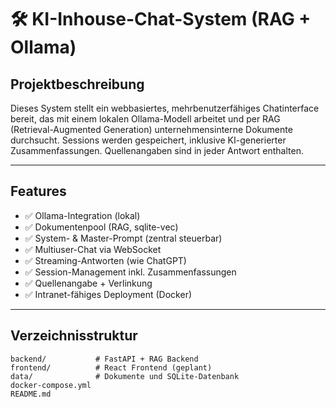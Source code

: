 # 🛠️ KI-Inhouse-Chat-System (RAG + Ollama)

## Projektbeschreibung

Dieses System stellt ein webbasiertes, mehrbenutzerfähiges Chatinterface bereit, das mit einem lokalen Ollama-Modell arbeitet und per RAG (Retrieval-Augmented Generation) unternehmensinterne Dokumente durchsucht. Sessions werden gespeichert, inklusive KI-generierter Zusammenfassungen. Quellenangaben sind in jeder Antwort enthalten.

---

## Features

- ✅ Ollama-Integration (lokal)
- ✅ Dokumentenpool (RAG, sqlite-vec)
- ✅ System- & Master-Prompt (zentral steuerbar)
- ✅ Multiuser-Chat via WebSocket
- ✅ Streaming-Antworten (wie ChatGPT)
- ✅ Session-Management inkl. Zusammenfassungen
- ✅ Quellenangabe + Verlinkung
- ✅ Intranet-fähiges Deployment (Docker)

---

## Verzeichnisstruktur

```plaintext
backend/           # FastAPI + RAG Backend
frontend/          # React Frontend (geplant)
data/              # Dokumente und SQLite-Datenbank
docker-compose.yml
README.md
